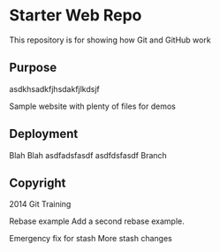 # Starter Web Repo

This repository is for showing how Git and GitHub work

## Purpose
asdkhsadkfjhsdakfjlkdsjf

Sample website with plenty of files for demos
## Deployment
Blah Blah 
asdfadsfasdf
asdfdsfasdf
Branch
## Copyright
2014 Git Training

Rebase example
Add a second rebase example.

Emergency fix for stash
More stash changes